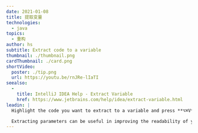 ```yaml
---
date: 2021-01-08
title: 提取变量
technologies:
  - java
topics:
  - 重构
author: hs
subtitle: Extract code to a variable
thumbnail: ./thumbnail.png
cardThumbnail: ./card.png
shortVideo:
  poster: ./tip.png
  url: https://youtu.be/rnJRe-lIaTI
seealso:
  - 
    title: IntelliJ IDEA Help - Extract Variable
    href: https://www.jetbrains.com/help/idea/extract-variable.html
leadin: |
  Highlight the code you want to extract to a variable and press **⌥⌘V** (macOS), or **Ctrl+Alt+V** (Windows/Linux), to extract it.

  Extracting parameters can be useful in improving the readability of your code.
---
```



